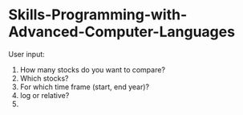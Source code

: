 # Skills-Programming-with-Advanced-Computer-Languages



User input: 
1. How many stocks do you want to compare?
2. Which stocks?
3. For which time frame (start, end year)?
4. log or relative?
5. 
